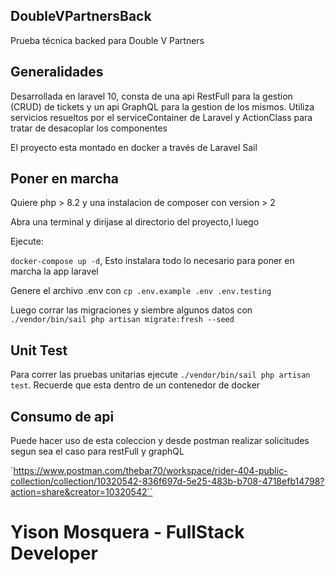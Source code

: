 ## DoubleVPartnersBack

Prueba técnica backed para Double V Partners

## Generalidades

Desarrollada en laravel 10, consta de una api RestFull para la gestion (CRUD) de tickets y un api GraphQL para la gestion de los mismos.
Utiliza servicios resueltos por el serviceContainer de Laravel y ActionClass para tratar de desacoplar los componentes

El proyecto esta montado en docker a través de Laravel Sail

## Poner en marcha

Quiere php > 8.2 y una instalacion de composer con version > 2

Abra una terminal y dirijase al directorio del proyecto,l luego

Ejecute:

`docker-compose up -d`, Esto instalara todo lo necesario para poner en marcha la app laravel

Genere el archivo .env con `cp .env.example .env .env.testing`

Luego corrar las migraciones y siembre algunos datos con `./vendor/bin/sail php artisan migrate:fresh --seed`


## Unit Test

Para correr las pruebas unitarias ejecute `./vendor/bin/sail php artisan test`. Recuerde que esta dentro de un contenedor de docker


## Consumo de api

Puede hacer uso de esta coleccion y desde postman realizar solicitudes segun sea el caso para restFull y graphQL

`https://www.postman.com/thebar70/workspace/rider-404-public-collection/collection/10320542-836f697d-5e25-483b-b708-4718efb14798?action=share&creator=10320542``


# Yison Mosquera - FullStack Developer







